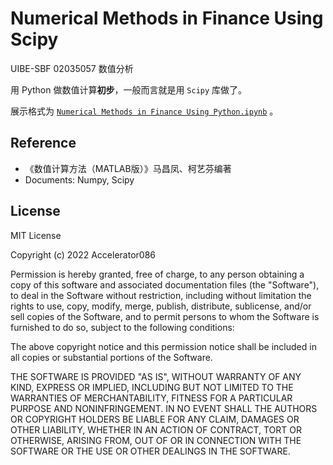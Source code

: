 # Numerical Methods in Finance Using Scipy

UIBE-SBF 02035057 数值分析

用 Python 做数值计算**初步**，一般而言就是用 `Scipy` 库做了。

展示格式为 [`Numerical Methods in Finance Using Python.ipynb`](https://github.com/Accelerator086/Numerical-Methods-in-Finance-Using-Scipy/blob/main/Numerical%20Methods%20in%20Finance%20Using%20Python.ipynb) 。



## Reference

- 《数值计算方法（MATLAB版）》马昌凤、柯艺芬编著
- Documents: Numpy, Scipy



## License

MIT License

Copyright (c) 2022 Accelerator086

Permission is hereby granted, free of charge, to any person obtaining a copy of this software and associated documentation files (the "Software"), to deal in the Software without restriction, including without limitation the rights to use, copy, modify, merge, publish, distribute, sublicense, and/or sell copies of the Software, and to permit persons to whom the Software is
furnished to do so, subject to the following conditions:

The above copyright notice and this permission notice shall be included in all copies or substantial portions of the Software.

THE SOFTWARE IS PROVIDED "AS IS", WITHOUT WARRANTY OF ANY KIND, EXPRESS OR IMPLIED, INCLUDING BUT NOT LIMITED TO THE WARRANTIES OF MERCHANTABILITY, FITNESS FOR A PARTICULAR PURPOSE AND NONINFRINGEMENT. IN NO EVENT SHALL THE AUTHORS OR COPYRIGHT HOLDERS BE LIABLE FOR ANY CLAIM, DAMAGES OR OTHER LIABILITY, WHETHER IN AN ACTION OF CONTRACT, TORT OR OTHERWISE, ARISING FROM, OUT OF OR IN CONNECTION WITH THE SOFTWARE OR THE USE OR OTHER DEALINGS IN THE SOFTWARE.
